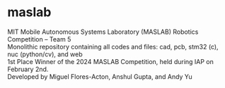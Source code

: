 # maslab
MIT Mobile Autonomous Systems Laboratory (MASLAB) Robotics Competition – Team 5
<br>
Monolithic repository containing all codes and files: cad, pcb, stm32 (c), nuc (python/cv), and web
<br>
1st Place Winner of the 2024 MASLAB Competition, held during IAP on February 2nd.
<br>
Developed by Miguel Flores-Acton, Anshul Gupta, and Andy Yu
